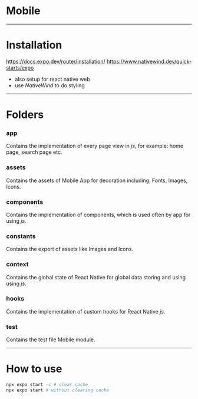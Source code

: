 # Mobile
---
# Installation
https://docs.expo.dev/router/installation/
https://www.nativewind.dev/quick-starts/expo
- also setup for react native web
- use *NativeWind* to do styling

---
# Folders
### app
Contains the implementation of every page view in *js*, for example: home page, search page etc.

### assets
Contains the assets of Mobile App for decoration including: Fonts, Images, Icons.

### components
Contains the implementation of components, which is used often by app for using *js*.

### constants
Contains the export of assets like Images and Icons.

### context
Contains the global state of React Native for global data storing and using using *js*.

### hooks
Contains the implementation of custom hooks for React Native *js*.

### test
Contains the test file Mobile module.

---

# How to use
```bash
npx expo start -c # clear cache
npx expo start # without clearing cache
```
